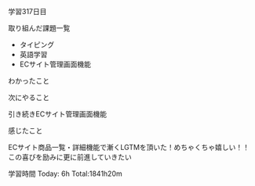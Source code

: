 学習317日目

取り組んだ課題一覧

- タイピング
- 英語学習
- ECサイト管理画面機能

わかったこと

次にやること

引き続きECサイト管理画面機能

感じたこと

ECサイト商品一覧・詳細機能で漸くLGTMを頂いた！めちゃくちゃ嬉しい！！この喜びを励みに更に前進していきたい

学習時間 Today: 6h Total:1841h20m